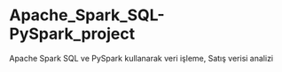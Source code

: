 # Apache_Spark_SQL-PySpark_project
Apache Spark SQL ve PySpark kullanarak veri işleme, Satış verisi analizi

